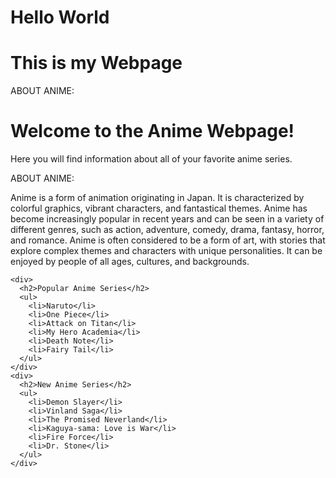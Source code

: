 # Hello World
# This is my Webpage

ABOUT ANIME:



  <html>
  <head>
    <title>Anime Webpage</title>
  </head>
  <body>
    <h1>Welcome to the Anime Webpage!</h1>
    <p>Here you will find information about all of your favorite anime series.</p>
    <p>ABOUT ANIME:</p>
    <p>Anime is a form of animation originating in Japan. It is characterized by colorful graphics, vibrant characters, and fantastical themes. Anime has become increasingly popular in recent years and can be seen in a variety of different genres, such as action, adventure, comedy, drama, fantasy, horror, and romance. Anime is often considered to be a form of art, with stories that explore complex themes and characters with unique personalities. It can be enjoyed by people of all ages, cultures, and backgrounds.</p>
    
    <div>
      <h2>Popular Anime Series</h2>
      <ul>
        <li>Naruto</li>
        <li>One Piece</li>
        <li>Attack on Titan</li>
        <li>My Hero Academia</li>
        <li>Death Note</li>
        <li>Fairy Tail</li>
      </ul>
    </div>
    <div>
      <h2>New Anime Series</h2>
      <ul>
        <li>Demon Slayer</li>
        <li>Vinland Saga</li>
        <li>The Promised Neverland</li>
        <li>Kaguya-sama: Love is War</li>
        <li>Fire Force</li>
        <li>Dr. Stone</li>
      </ul>
    </div>
  </body>
</html>
